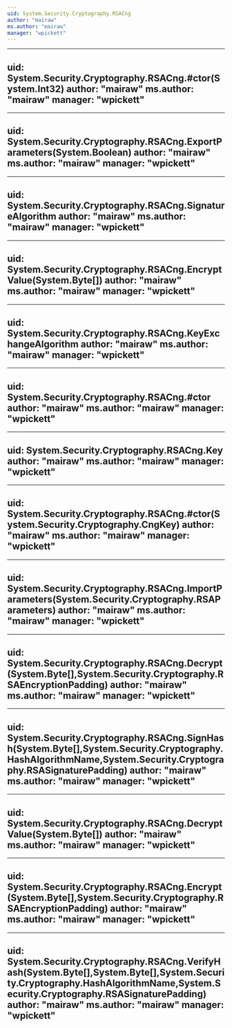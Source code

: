 ```yaml
---
uid: System.Security.Cryptography.RSACng
author: "mairaw"
ms.author: "mairaw"
manager: "wpickett"
---
```


---
uid: System.Security.Cryptography.RSACng.#ctor(System.Int32)
author: "mairaw"
ms.author: "mairaw"
manager: "wpickett"
---

---
uid: System.Security.Cryptography.RSACng.ExportParameters(System.Boolean)
author: "mairaw"
ms.author: "mairaw"
manager: "wpickett"
---

---
uid: System.Security.Cryptography.RSACng.SignatureAlgorithm
author: "mairaw"
ms.author: "mairaw"
manager: "wpickett"
---

---
uid: System.Security.Cryptography.RSACng.EncryptValue(System.Byte[])
author: "mairaw"
ms.author: "mairaw"
manager: "wpickett"
---

---
uid: System.Security.Cryptography.RSACng.KeyExchangeAlgorithm
author: "mairaw"
ms.author: "mairaw"
manager: "wpickett"
---

---
uid: System.Security.Cryptography.RSACng.#ctor
author: "mairaw"
ms.author: "mairaw"
manager: "wpickett"
---

---
uid: System.Security.Cryptography.RSACng.Key
author: "mairaw"
ms.author: "mairaw"
manager: "wpickett"
---

---
uid: System.Security.Cryptography.RSACng.#ctor(System.Security.Cryptography.CngKey)
author: "mairaw"
ms.author: "mairaw"
manager: "wpickett"
---

---
uid: System.Security.Cryptography.RSACng.ImportParameters(System.Security.Cryptography.RSAParameters)
author: "mairaw"
ms.author: "mairaw"
manager: "wpickett"
---

---
uid: System.Security.Cryptography.RSACng.Decrypt(System.Byte[],System.Security.Cryptography.RSAEncryptionPadding)
author: "mairaw"
ms.author: "mairaw"
manager: "wpickett"
---

---
uid: System.Security.Cryptography.RSACng.SignHash(System.Byte[],System.Security.Cryptography.HashAlgorithmName,System.Security.Cryptography.RSASignaturePadding)
author: "mairaw"
ms.author: "mairaw"
manager: "wpickett"
---

---
uid: System.Security.Cryptography.RSACng.DecryptValue(System.Byte[])
author: "mairaw"
ms.author: "mairaw"
manager: "wpickett"
---

---
uid: System.Security.Cryptography.RSACng.Encrypt(System.Byte[],System.Security.Cryptography.RSAEncryptionPadding)
author: "mairaw"
ms.author: "mairaw"
manager: "wpickett"
---

---
uid: System.Security.Cryptography.RSACng.VerifyHash(System.Byte[],System.Byte[],System.Security.Cryptography.HashAlgorithmName,System.Security.Cryptography.RSASignaturePadding)
author: "mairaw"
ms.author: "mairaw"
manager: "wpickett"
---
